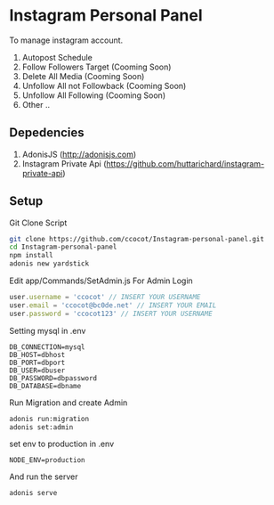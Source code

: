 # Instagram Personal Panel
To manage instagram account.

1. Autopost Schedule
2. Follow Followers Target (Cooming Soon)
3. Delete All Media (Cooming Soon)
4. Unfollow All not Followback (Cooming Soon)
5. Unfollow All Following (Cooming Soon)
6. Other ..

## Depedencies

1. AdonisJS (http://adonisjs.com)
2. Instagram Private Api (https://github.com/huttarichard/instagram-private-api)

## Setup

Git Clone Script
```bash
git clone https://github.com/ccocot/Instagram-personal-panel.git 
cd Instagram-personal-panel
npm install
adonis new yardstick
```

Edit app/Commands/SetAdmin.js For Admin Login
```javascript
user.username = 'ccocot' // INSERT YOUR USERNAME
user.email = 'ccocot@bc0de.net' // INSERT YOUR EMAIL
user.password = 'ccocot123' // INSERT YOUR USERNAME

```
Setting mysql in .env
```
DB_CONNECTION=mysql
DB_HOST=dbhost
DB_PORT=dbport
DB_USER=dbuser
DB_PASSWORD=dbpassword
DB_DATABASE=dbname
```

Run Migration and create Admin
```bash
adonis run:migration
adonis set:admin
```

set env to production in .env
```
NODE_ENV=production
```

And run the server
```
adonis serve
```
